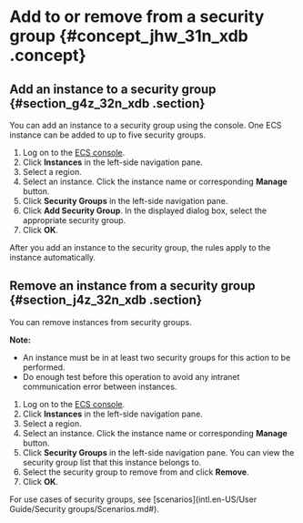 # Add to or remove from a security group {#concept_jhw_31n_xdb .concept}

## Add an instance to a security group {#section_g4z_32n_xdb .section}

You can add an instance to a security group using the console. One ECS instance can be added to up to five security groups.

1.  Log on to the [ECS console](https://ecs.console.aliyun.com/?spm=a2c4g.11186623.2.9.FNEORG#/home).
2.  Click **Instances** in the left-side navigation pane.
3.  Select a region.
4.  Select an instance. Click the instance name or corresponding **Manage** button.
5.  Click **Security Groups** in the left-side navigation pane.
6.  Click **Add Security Group**. In the displayed dialog box, select the appropriate security group.
7.  Click **OK**.

After you add an instance to the security group, the rules apply to the instance automatically. 

## Remove an instance from a security group {#section_j4z_32n_xdb .section}

You can remove instances from security groups.

**Note:** 

-   An instance must be in at least two security groups for this action to be performed.
-   Do enough test before this operation to avoid any intranet communication error between instances.

1.  Log on to the [ECS console](https://ecs.console.aliyun.com/?spm=a2c4g.11186623.2.9.FNEORG#/home).
2.  Click **Instances** in the left-side navigation pane.
3.  Select a region.
4.  Select an instance. Click the instance name or corresponding **Manage** button.
5.  Click **Security Groups** in the left-side navigation pane. You can view the security group list that this instance belongs to. 
6.  Select the security group to remove from and click **Remove**.
7.  Click **OK**.

For use cases of security groups, see [scenarios](intl.en-US/User Guide/Security groups/Scenarios.md#).

